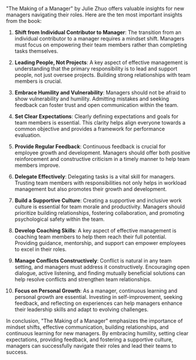 "The Making of a Manager" by Julie Zhuo offers valuable insights for new managers navigating their roles. Here are the ten most important insights from the book:

1. **Shift from Individual Contributor to Manager**: The transition from an individual contributor to a manager requires a mindset shift. Managers must focus on empowering their team members rather than completing tasks themselves.

2. **Leading People, Not Projects**: A key aspect of effective management is understanding that the primary responsibility is to lead and support people, not just oversee projects. Building strong relationships with team members is crucial.

3. **Embrace Humility and Vulnerability**: Managers should not be afraid to show vulnerability and humility. Admitting mistakes and seeking feedback can foster trust and open communication within the team.

4. **Set Clear Expectations**: Clearly defining expectations and goals for team members is essential. This clarity helps align everyone towards a common objective and provides a framework for performance evaluation.

5. **Provide Regular Feedback**: Continuous feedback is crucial for employee growth and development. Managers should offer both positive reinforcement and constructive criticism in a timely manner to help team members improve.

6. **Delegate Effectively**: Delegating tasks is a vital skill for managers. Trusting team members with responsibilities not only helps in workload management but also promotes their growth and development.

7. **Build a Supportive Culture**: Creating a supportive and inclusive work culture is essential for team morale and productivity. Managers should prioritize building relationships, fostering collaboration, and promoting psychological safety within the team.

8. **Develop Coaching Skills**: A key aspect of effective management is coaching team members to help them reach their full potential. Providing guidance, mentorship, and support can empower employees to excel in their roles.

9. **Manage Conflicts Constructively**: Conflict is natural in any team setting, and managers must address it constructively. Encouraging open dialogue, active listening, and finding mutually beneficial solutions can help resolve conflicts and strengthen team relationships.

10. **Focus on Personal Growth**: As a manager, continuous learning and personal growth are essential. Investing in self-improvement, seeking feedback, and reflecting on experiences can help managers enhance their leadership skills and adapt to evolving challenges.

In conclusion, "The Making of a Manager" emphasizes the importance of mindset shifts, effective communication, building relationships, and continuous learning for new managers. By embracing humility, setting clear expectations, providing feedback, and fostering a supportive culture, managers can successfully navigate their roles and lead their teams to success.